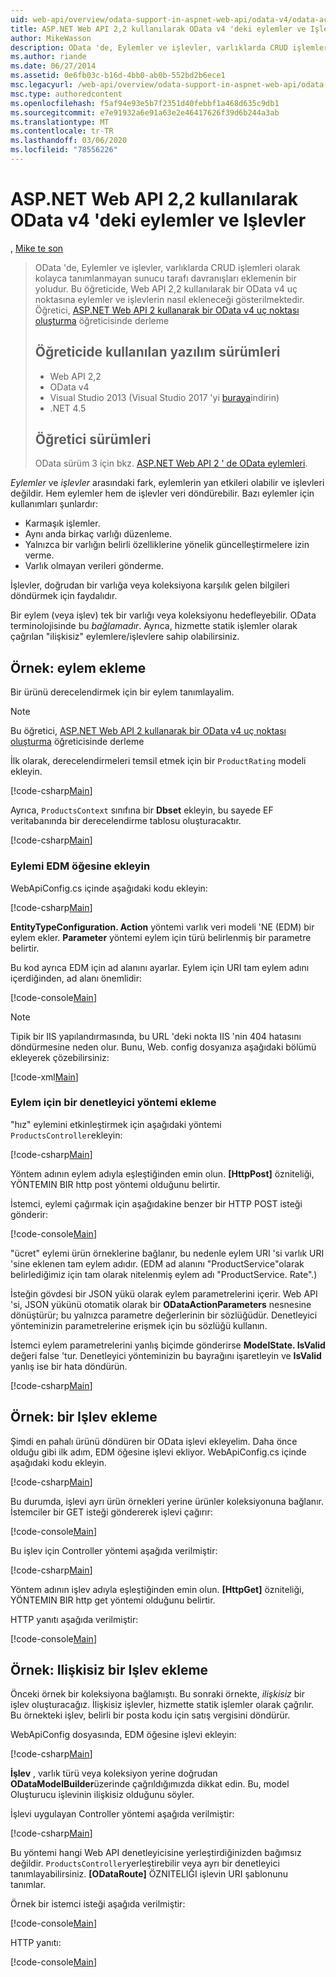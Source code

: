 ```yaml
---
uid: web-api/overview/odata-support-in-aspnet-web-api/odata-v4/odata-actions-and-functions
title: ASP.NET Web API 2,2 kullanılarak OData v4 'deki eylemler ve Işlevler | Microsoft Docs
author: MikeWasson
description: OData 'de, Eylemler ve işlevler, varlıklarda CRUD işlemleri olarak kolayca tanımlanmayan sunucu tarafı davranışları eklemenin bir yoludur. Bu öğreticide nasıl yapılacağı gösterilmektedir...
ms.author: riande
ms.date: 06/27/2014
ms.assetid: 0e6fb03c-b16d-4bb0-ab0b-552bd2b6ece1
msc.legacyurl: /web-api/overview/odata-support-in-aspnet-web-api/odata-v4/odata-actions-and-functions
msc.type: authoredcontent
ms.openlocfilehash: f5af94e93e5b7f2351d40febbf1a468d635c9db1
ms.sourcegitcommit: e7e91932a6e91a63e2e46417626f39d6b244a3ab
ms.translationtype: MT
ms.contentlocale: tr-TR
ms.lasthandoff: 03/06/2020
ms.locfileid: "78556226"
---
```

# <a name="actions-and-functions-in-odata-v4-using-aspnet-web-api-22"></a>ASP.NET Web API 2,2 kullanılarak OData v4 'deki eylemler ve Işlevler

, [Mike te son](https://github.com/MikeWasson)

> OData 'de, Eylemler ve işlevler, varlıklarda CRUD işlemleri olarak kolayca tanımlanmayan sunucu tarafı davranışları eklemenin bir yoludur. Bu öğreticide, Web API 2,2 kullanılarak bir OData v4 uç noktasına eylemler ve işlevlerin nasıl ekleneceği gösterilmektedir. Öğretici, [ASP.NET Web API 2 kullanarak bir OData v4 uç noktası oluşturma](create-an-odata-v4-endpoint.md) öğreticisinde derleme
>
> ## <a name="software-versions-used-in-the-tutorial"></a>Öğreticide kullanılan yazılım sürümleri
>
> - Web API 2,2
> - OData v4
> - Visual Studio 2013 (Visual Studio 2017 'yi [buraya](https://visualstudio.microsoft.com/downloads/?utm_medium=microsoft&utm_source=docs.microsoft.com&utm_campaign=button+cta&utm_content=download+vs2017)indirin)
> - .NET 4.5
>
> ## <a name="tutorial-versions"></a>Öğretici sürümleri
>
> OData sürüm 3 için bkz. [ASP.NET Web API 2 ' de OData eylemleri](../odata-v3/odata-actions.md).

*Eylemler* ve *işlevler* arasındaki fark, eylemlerin yan etkileri olabilir ve işlevleri değildir. Hem eylemler hem de işlevler veri döndürebilir. Bazı eylemler için kullanımları şunlardır:

- Karmaşık işlemler.
- Aynı anda birkaç varlığı düzenleme.
- Yalnızca bir varlığın belirli özelliklerine yönelik güncelleştirmelere izin verme.
- Varlık olmayan verileri gönderme.

İşlevler, doğrudan bir varlığa veya koleksiyona karşılık gelen bilgileri döndürmek için faydalıdır.

Bir eylem (veya işlev) tek bir varlığı veya koleksiyonu hedefleyebilir. OData terminolojisinde bu *bağlamadır*. Ayrıca, hizmette statik işlemler olarak çağrılan &quot;ilişkisiz&quot; eylemlere/işlevlere sahip olabilirsiniz.

## <a name="example-adding-an-action"></a>Örnek: eylem ekleme

Bir ürünü derecelendirmek için bir eylem tanımlayalim.

> [!NOTE]
> Bu öğretici, [ASP.NET Web API 2 kullanarak bir OData v4 uç noktası oluşturma](create-an-odata-v4-endpoint.md) öğreticisinde derleme

İlk olarak, derecelendirmeleri temsil etmek için bir `ProductRating` modeli ekleyin.

[!code-csharp[Main](odata-actions-and-functions/samples/sample1.cs)]

Ayrıca, `ProductsContext` sınıfına bir **Dbset** ekleyin, bu sayede EF veritabanında bir derecelendirme tablosu oluşturacaktır.

[!code-csharp[Main](odata-actions-and-functions/samples/sample2.cs)]

### <a name="add-the-action-to-the-edm"></a>Eylemi EDM öğesine ekleyin

WebApiConfig.cs içinde aşağıdaki kodu ekleyin:

[!code-csharp[Main](odata-actions-and-functions/samples/sample3.cs)]

**EntityTypeConfiguration. Action** yöntemi varlık veri modeli 'NE (EDM) bir eylem ekler. **Parameter** yöntemi eylem için türü belirlenmiş bir parametre belirtir.

Bu kod ayrıca EDM için ad alanını ayarlar. Eylem için URI tam eylem adını içerdiğinden, ad alanı önemlidir:

[!code-console[Main](odata-actions-and-functions/samples/sample4.cmd)]

> [!NOTE]
> Tipik bir IIS yapılandırmasında, bu URL 'deki nokta IIS 'nin 404 hatasını döndürmesine neden olur. Bunu, Web. config dosyanıza aşağıdaki bölümü ekleyerek çözebilirsiniz:

[!code-xml[Main](odata-actions-and-functions/samples/sample5.xml)]

### <a name="add-a-controller-method-for-the-action"></a>Eylem için bir denetleyici yöntemi ekleme

&quot;hız&quot; eylemini etkinleştirmek için aşağıdaki yöntemi `ProductsController`ekleyin:

[!code-csharp[Main](odata-actions-and-functions/samples/sample6.cs)]

Yöntem adının eylem adıyla eşleştiğinden emin olun. **[HttpPost]** özniteliği, YÖNTEMIN BIR http post yöntemi olduğunu belirtir.

İstemci, eylemi çağırmak için aşağıdakine benzer bir HTTP POST isteği gönderir:

[!code-console[Main](odata-actions-and-functions/samples/sample7.cmd)]

&quot;ücret&quot; eylemi ürün örneklerine bağlanır, bu nedenle eylem URI 'si varlık URI 'sine eklenen tam eylem adıdır. (EDM ad alanını &quot;ProductService&quot;olarak belirlediğimiz için tam olarak nitelenmiş eylem adı &quot;ProductService. Rate&quot;.)

İsteğin gövdesi bir JSON yükü olarak eylem parametrelerini içerir. Web API 'si, JSON yükünü otomatik olarak bir **ODataActionParameters** nesnesine dönüştürür; bu yalnızca parametre değerlerinin bir sözlüğüdür. Denetleyici yönteminizin parametrelerine erişmek için bu sözlüğü kullanın.

İstemci eylem parametrelerini yanlış biçimde gönderirse **ModelState. IsValid** değeri false 'tur. Denetleyici yönteminizin bu bayrağını işaretleyin ve **IsValid** yanlış ise bir hata döndürün.

[!code-csharp[Main](odata-actions-and-functions/samples/sample8.cs)]

## <a name="example-adding-a-function"></a>Örnek: bir Işlev ekleme

Şimdi en pahalı ürünü döndüren bir OData işlevi ekleyelim. Daha önce olduğu gibi ilk adım, EDM öğesine işlevi ekliyor. WebApiConfig.cs içinde aşağıdaki kodu ekleyin.

[!code-csharp[Main](odata-actions-and-functions/samples/sample9.cs)]

Bu durumda, işlevi ayrı ürün örnekleri yerine ürünler koleksiyonuna bağlanır. İstemciler bir GET isteği göndererek işlevi çağırır:

[!code-console[Main](odata-actions-and-functions/samples/sample10.cmd)]

Bu işlev için Controller yöntemi aşağıda verilmiştir:

[!code-csharp[Main](odata-actions-and-functions/samples/sample11.cs)]

Yöntem adının işlev adıyla eşleştiğinden emin olun. **[HttpGet]** özniteliği, YÖNTEMIN BIR http get yöntemi olduğunu belirtir.

HTTP yanıtı aşağıda verilmiştir:

[!code-console[Main](odata-actions-and-functions/samples/sample12.cmd)]

## <a name="example-adding-an-unbound-function"></a>Örnek: Ilişkisiz bir Işlev ekleme

Önceki örnek bir koleksiyona bağlamıştı. Bu sonraki örnekte, *ilişkisiz* bir işlev oluşturacağız. İlişkisiz işlevler, hizmette statik işlemler olarak çağrılır. Bu örnekteki işlev, belirli bir posta kodu için satış vergisini döndürür.

WebApiConfig dosyasında, EDM öğesine işlevi ekleyin:

[!code-csharp[Main](odata-actions-and-functions/samples/sample13.cs)]

**İşlev** , varlık türü veya koleksiyon yerine doğrudan **ODataModelBuilder**üzerinde çağrıldığımızda dikkat edin. Bu, model Oluşturucu işlevinin ilişkisiz olduğunu söyler.

İşlevi uygulayan Controller yöntemi aşağıda verilmiştir:

[!code-csharp[Main](odata-actions-and-functions/samples/sample14.cs)]

Bu yöntemi hangi Web API denetleyicisine yerleştirdiğinizden bağımsız değildir. `ProductsController`yerleştirebilir veya ayrı bir denetleyici tanımlayabilirsiniz. **[ODataRoute]** ÖZNITELIĞI işlevin URI şablonunu tanımlar.

Örnek bir istemci isteği aşağıda verilmiştir:

[!code-console[Main](odata-actions-and-functions/samples/sample15.cmd)]

HTTP yanıtı:

[!code-console[Main](odata-actions-and-functions/samples/sample16.cmd)]
